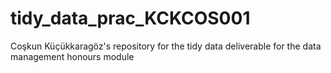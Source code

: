 # tidy_data_prac_KCKCOS001

Coşkun Küçükkaragöz's repository for the tidy data deliverable for the data management honours module
